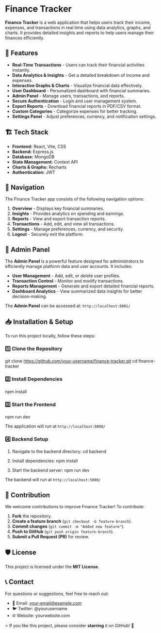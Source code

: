 # Finance Tracker

**Finance Tracker** is a web application that helps users track their income, expenses, and transactions in real time using data analytics, graphs, and charts. It provides detailed insights and reports to help users manage their finances efficiently.

## 🚀 Features
* **Real-Time Transactions** - Users can track their financial activities instantly.
* **Data Analytics & Insights** - Get a detailed breakdown of income and expenses.
* **Interactive Graphs & Charts** - Visualize financial data effectively.
* **User Dashboard** - Personalized dashboard with financial summaries.
* **Admin Panel** - Manage users, transactions, and reports.
* **Secure Authentication** - Login and user management system.
* **Export Reports** - Download financial reports in PDF/CSV format.
* **Custom Categories** - Categorize expenses for better tracking.
* **Settings Panel** - Adjust preferences, currency, and notification settings.

## 🏗️ Tech Stack
* **Frontend:** React, Vite, CSS
* **Backend:** Express.js
* **Database:** MongoDB
* **State Management:** Context API
* **Charts & Graphs:** Recharts
* **Authentication:** JWT

## 🎯 Navigation
The Finance Tracker app consists of the following navigation options:
1. **Overview** - Displays key financial summaries.
2. **Insights** - Provides analytics on spending and earnings.
3. **Reports** - View and export transaction reports.
4. **Transactions** - Add, edit, and view all transactions.
5. **Settings** - Manage preferences, currency, and security.
6. **Logout** - Securely exit the platform.

## 🔐 Admin Panel
The **Admin Panel** is a powerful feature designed for administrators to efficiently manage platform data and user accounts. It includes:
* **User Management** - Add, edit, or delete user profiles.
* **Transaction Control** - Monitor and modify transactions.
* **Reports Management** - Generate and export detailed financial reports.
* **Dashboard Analytics** - View summarized data insights for better decision-making.

The **Admin Panel** can be accessed at: `http://localhost:8001/`

## 📥 Installation & Setup
To run this project locally, follow these steps:

### 1️⃣ Clone the Repository
git clone https://github.com/your-username/finance-tracker.git
cd finance-tracker

### 2️⃣ Install Dependencies
npm install

### 3️⃣ Start the Frontend
npm run dev

The application will run at `http://localhost:8000/`

### 4️⃣ Backend Setup
1. Navigate to the backend directory:
cd backend

2. Install dependencies:
npm install

3. Start the backend server:
npm run dev

The backend will run at `http://localhost:5000/`

## 👥 Contribution
We welcome contributions to improve Finance Tracker! To contribute:
1. **Fork** the repository.
2. **Create a feature branch** (`git checkout -b feature-branch`).
3. **Commit changes** (`git commit -m "Added new feature"`).
4. **Push to GitHub** (`git push origin feature-branch`).
5. **Submit a Pull Request (PR)** for review.

## 🛡️ License
This project is licensed under the **MIT License**.

## 📞 Contact
For questions or suggestions, feel free to reach out:
* 📧 Email: your-email@example.com
* 🐦 Twitter: @yourusername
* 🌐 Website: yourwebsite.com

⭐ If you like this project, please consider **starring** it on GitHub! 🚀
